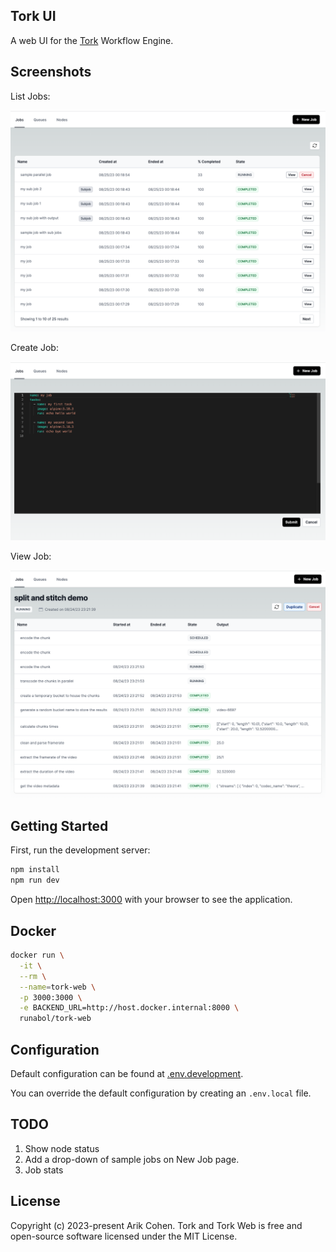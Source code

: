 ## Tork UI

A web UI for the [Tork](https://github.com/runabol/tork) Workflow Engine.

## Screenshots

List Jobs:

![jobs](screenshots/jobs-v2.png "Jobs")

Create Job:

![create job](screenshots/create-job.png "Create Job")

View Job:

![view job](screenshots/view-job-v5.png "View Job")

## Getting Started

First, run the development server:

```bash
npm install
npm run dev
```

Open [http://localhost:3000](http://localhost:3000) with your browser to see the application.

## Docker

```bash
docker run \
  -it \
  --rm \
  --name=tork-web \
  -p 3000:3000 \
  -e BACKEND_URL=http://host.docker.internal:8000 \
  runabol/tork-web
```

## Configuration

Default configuration can be found at [.env.development](.env.development).

You can override the default configuration by creating an `.env.local` file.

## TODO

1. Show node status
2. Add a drop-down of sample jobs on New Job page.
3. Job stats

## License

Copyright (c) 2023-present Arik Cohen. Tork and Tork Web is free and open-source software licensed under the MIT License.
